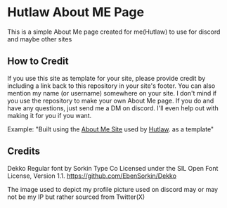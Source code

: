 # Hutlaw About ME Page

This is a simple About Me page created for me(Hutlaw) to use for discord and maybe other sites

## How to Credit

If you use this site as template for your site, please provide credit by including a link back to this repository in your site's footer. You can also mention my name (or username) somewhere on your site. I don't mind if you use the repository to make your own About Me page. If you do and have any questions, just send me a DM on discord. I'll even help out with making it for you if you want.

Example:
"Built using the [About Me Site](https://hutlaw.github.io) used by [Hutlaw](https://github.com/Hutlaw). as a template"

## Credits 
Dekko Regular font by Sorkin Type Co
Licensed under the SIL Open Font License, Version 1.1. https://github.com/EbenSorkin/Dekko


The image used to depict my profile picture used on discord may or may not be my IP but rather sourced from Twitter(X)